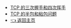 - [TCP 的三次握手和四次挥手](计算机网络/TCP的三次握手和四次挥手.md)
- [TCP 的半包和粘包问题](计算机网络/TCP的半包和粘包问题.md)
- [👈 返回主页](README)
